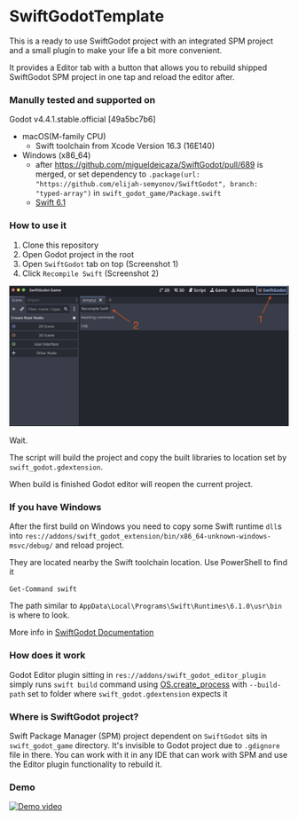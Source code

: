 # SwiftGodotTemplate

This is a ready to use SwiftGodot project with an integrated SPM project and a small plugin to make your life a bit more convenient.

It provides a Editor tab with a button that allows you to rebuild shipped SwiftGodot SPM project in one tap and reload the editor after.

### Manully tested and supported on
Godot v4.4.1.stable.official [49a5bc7b6]

- macOS(M-family CPU)
    - Swift toolchain from Xcode Version 16.3 (16E140)
- Windows (x86_64)
    - after https://github.com/migueldeicaza/SwiftGodot/pull/689 is merged, or set dependency to `.package(url: "https://github.com/elijah-semyonov/SwiftGodot", branch: "typed-array")` in `swift_godot_game/Package.swift`
    - [Swift 6.1](https://www.swift.org/install/windows/)

### How to use it
1. Clone this repository
2. Open Godot project in the root
3. Open `SwiftGodot` tab on top (Screenshot 1)
3. Click `Recompile Swift` (Screenshot 2)

<img src="readme_resources/screenshot.png" width="600">

Wait. 

The script will build the project and copy the built libraries to location set by `swift_godot.gdextension`.

When build is finished Godot editor will reopen the current project.

### If you have Windows
After the first build on Windows you need to copy some Swift runtime `dll`s into `res://addons/swift_godot_extension/bin/x86_64-unknown-windows-msvc/debug/` and reload project.

They are located nearby the Swift toolchain location. Use PowerShell to find it
```
Get-Command swift
```
The path similar to `AppData\Local\Programs\Swift\Runtimes\6.1.0\usr\bin` is where to look.

More info in [SwiftGodot Documentation](https://migueldeicaza.github.io/SwiftGodotDocs/documentation/swiftgodot/windows)

### How does it work
Godot Editor plugin sitting in `res://addons/swift_godot_editor_plugin` simply runs `swift build` command using [OS.create_process](https://docs.godotengine.org/en/stable/classes/class_os.html#class-os-method-create-process) with `--build-path` set to folder where `swift_godot.gdextension` expects it

### Where is SwiftGodot project?
Swift Package Manager (SPM) project dependent on `SwiftGodot` sits in `swift_godot_game` directory. It's invisible to Godot project due to `.gdignore` file in there. You can work with it in any IDE that can work with SPM and use the Editor plugin functionality to rebuild it.

### Demo
[![Demo video](https://img.youtube.com/vi/f1JM4jtfrdY/0.jpg)](https://www.youtube.com/watch?v=f1JM4jtfrdY)
